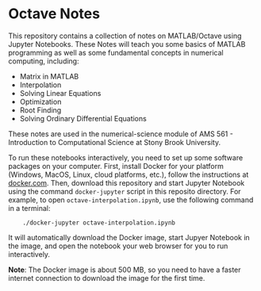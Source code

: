 # Octave Notes

This repository contains a collection of notes on MATLAB/Octave using Jupyter Notebooks. These Notes will teach you some basics of MATLAB programming as well as some fundamental concepts in numerical computing, including:
 - Matrix in MATLAB
 - Interpolation
 - Solving Linear Equations
 - Optimization
 - Root Finding
 - Solving Ordinary Differential Equations

These notes are used in the numerical-science module of AMS 561 - Introduction to Computational Science at Stony Brook University.

To run these notebooks interactively, you need to set up some software packages on your computer. First, install Docker for your platform (Windows, MacOS, Linux, cloud platforms, etc.), follow the instructions at [docker.com](https://docs.docker.com/engine/getstarted/step_one/). Then, download this repository and start Jupyter Notebook using the command `docker-jupyter` script in this reposito directory. For example, to open `octave-interpolation.ipynb`, use the following command in a terminal:
```
    ./docker-jupyter octave-interpolation.ipynb
```
It will automatically download the Docker image, start Jupyer Notebook in the image, and open the notebook your web browser for you to run interactively. 

**Note**: The Docker image is about 500 MB, so you need to have a faster internet connection to download the image for the first time.
